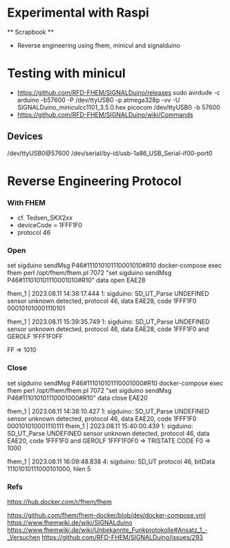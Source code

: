 # Experimental with Raspi 

** Scrapbook **

- Reverse engineering using fhem, minicul and signalduino


# Testing with minicul
- https://github.com/RFD-FHEM/SIGNALDuino/releases
sudo avrdude -c arduino -b57600 -P /dev/ttyUSB0 -p atmega328p -vv -U SIGNALDuino_miniculcc1101_3.5.0.hex
picocom /dev/ttyUSB0 -b 57600
- https://github.com/RFD-FHEM/SIGNALDuino/wiki/Commands

## Devices
/dev/ttyUSB0@57600
/dev/serial/by-id/usb-1a86_USB_Serial-if00-port0


# Reverse Engineering Protocol

### With FHEM
- cf. Tedsen_SKX2xx
- deviceCode = 1FFF1F0
- protocol 46

### Open
set sigduino sendMsg P46#111010101110001010#R10
docker-compose exec fhem perl /opt/fhem/fhem.pl 7072 "set sigduino sendMsg P46#111010101110001010#R10"
data open EAE28

fhem_1  | 2023.08.11 14:38:17.444 1: sigduino: SD_UT_Parse UNDEFINED sensor unknown detected, protocol 46, data EAE28, code 1FFF1F0
000101010001110101

fhem_1  | 2023.08.11 15:39:35.749 1: sigduino: SD_UT_Parse UNDEFINED sensor unknown detected, protocol 46, data EAE28, code 1FFF1F0 and GEROLF 1FFF1F0FF

FF => 1010 

### Close
set sigduino sendMsg P46#111010101110001000#R10
docker-compose exec fhem perl /opt/fhem/fhem.pl 7072 "set sigduino sendMsg P46#111010101110001000#R10"
data close EAE20

fhem_1  | 2023.08.11 14:38:10.427 1: sigduino: SD_UT_Parse UNDEFINED sensor unknown detected, protocol 46, data EAE20, code 1FFF1F0
000101010001110111
fhem_1  | 2023.08.11 15:40:00.439 1: sigduino: SD_UT_Parse UNDEFINED sensor unknown detected, protocol 46, data EAE20, code 1FFF1F0 and GEROLF 1FFF1F0F0
=> TRISTATE CODE
F0 =>  1000


fhem_1  | 2023.08.11 16:09:48.838 4: sigduino: SD_UT protocol 46, bitData 11101010111000101000, hlen 5

### Refs

https://hub.docker.com/r/fhem/fhem

https://github.com/fhem/fhem-docker/blob/dev/docker-compose.yml
https://www.fhemwiki.de/wiki/SIGNALduino
https://www.fhemwiki.de/wiki/Unbekannte_Funkprotokolle#Ansatz_1_-_Versuchen
https://github.com/RFD-FHEM/SIGNALDuino/issues/293



